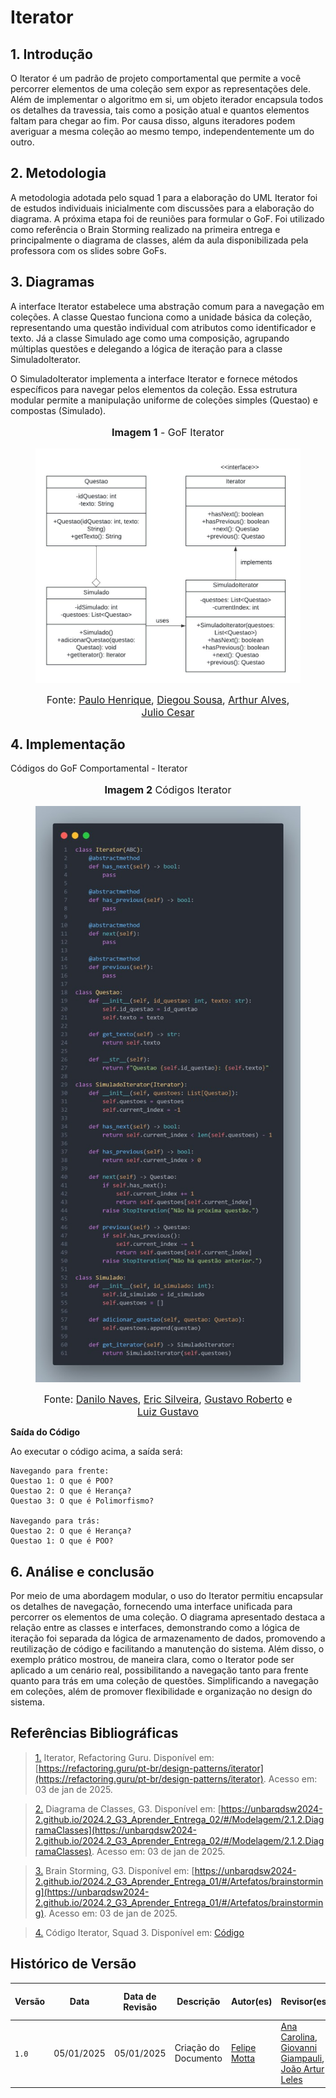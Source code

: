 # **Iterator**

## **1. Introdução**

O Iterator é um padrão de projeto comportamental que permite a você percorrer elementos de uma coleção sem expor as representações dele. Além de implementar o algoritmo em si, um objeto iterador encapsula todos os detalhes da travessia, tais como a posição atual e quantos elementos faltam para chegar ao fim. Por causa disso, alguns iteradores podem averiguar a mesma coleção ao mesmo tempo, independentemente um do outro.

## **2. Metodologia**

A metodologia adotada pelo squad 1 para a elaboração do UML Iterator foi de estudos individuais inicialmente com discussões para a elaboração do diagrama. A próxima etapa foi de reuniões para formular o GoF. Foi utilizado como referência o Brain Storming realizado na primeira entrega e principalmente o diagrama de classes, além da aula disponibilizada pela professora com os slides sobre GoFs.

## **3. Diagramas**

 A interface Iterator estabelece uma abstração comum para a navegação em coleções. A classe Questao funciona como a unidade básica da coleção, representando uma questão individual com atributos como identificador e texto. Já a classe Simulado age como uma composição, agrupando múltiplas questões e delegando a lógica de iteração para a classe SimuladoIterator.

O SimuladoIterator implementa a interface Iterator e fornece métodos específicos para navegar pelos elementos da coleção. Essa estrutura modular permite a manipulação uniforme de coleções simples (Questao) e compostas (Simulado).

<center>

<figure markdown>
<font size="3"><p style="text-align: center"><b>Imagem 1</b> - GoF Iterator</p></font>

![Diagrama Iterator](../assets/GoFIteratorDiagram.jpg)

<font size="3"><p style="text-align: center">Fonte: [Paulo Henrique](https://github.com/paulomh), [Diegou Sousa](https://github.com/DiegoSousaLeite), [Arthur Alves](https://github.com/arthrok), [Julio Cesar](https://github.com/julio-dourado)</p></font>

</figure>

</center>

## **4. Implementação**

Códigos do GoF Comportamental - Iterator

<center>

<figure markdown>
<font size="3"><p style="text-align: center"><b>Imagem 2</b> Códigos Iterator</p></font>

![Códigos Iterator](../assets/GoFIteratorCodigo.jpg)

<font size="3"><p style="text-align: center">Fonte: [Danilo Naves](https://github.com/DaniloNavesS), [Eric Silveira](https://github.com/ericbky), [Gustavo Roberto](https://github.com/gusrberto) e [Luiz Gustavo](https://github.com/LuizGust4vo)</p></font>

</figure>

</center>

**Saída do Código**

Ao executar o código acima, a saída será:

```
Navegando para frente:
Questao 1: O que é POO?
Questao 2: O que é Herança?
Questao 3: O que é Polimorfismo?

Navegando para trás:
Questao 2: O que é Herança?
Questao 1: O que é POO?
```

## **6. Análise e conclusão**

Por meio de uma abordagem modular, o uso do Iterator permitiu encapsular os detalhes de navegação, fornecendo uma interface unificada para percorrer os elementos de uma coleção. O diagrama apresentado destaca a relação entre as classes e interfaces, demonstrando como a lógica de iteração foi separada da lógica de armazenamento de dados, promovendo a reutilização de código e facilitando a manutenção do sistema. Além disso, o exemplo prático mostrou, de maneira clara, como o Iterator pode ser aplicado a um cenário real, possibilitando a navegação tanto para frente quanto para trás em uma coleção de questões. Simplificando a navegação em coleções, além de promover flexibilidade e organização no design do sistema.

## **Referências Bibliográficas**

> <a id="REF1" href="#anchor_1">1.</a> Iterator, Refactoring Guru. Disponível em: [https://refactoring.guru/pt-br/design-patterns/iterator](https://refactoring.guru/pt-br/design-patterns/iterator). Acesso em: 03 de jan de 2025.

> <a id="REF2" href="#anchor_2">2.</a> Diagrama de Classes, G3. Disponível em: [https://unbarqdsw2024-2.github.io/2024.2_G3_Aprender_Entrega_02/#/Modelagem/2.1.2.DiagramaClasses](https://unbarqdsw2024-2.github.io/2024.2_G3_Aprender_Entrega_02/#/Modelagem/2.1.2.DiagramaClasses). Acesso em: 03 de jan de 2025.

> <a id="REF3" href="#anchor_3">3.</a> Brain Storming, G3. Disponível em: [https://unbarqdsw2024-2.github.io/2024.2_G3_Aprender_Entrega_01/#/Artefatos/brainstorming](https://unbarqdsw2024-2.github.io/2024.2_G3_Aprender_Entrega_01/#/Artefatos/brainstorming). Acesso em: 03 de jan de 2025.

> <a id="REF4" href="#anchor_4">4.</a> Código Iterator, Squad 3. Disponível em: [Código](../../src/comportamentais/iterator-simulado.py)

## **Histórico de Versão**

| Versão | Data       | Data de Revisão          | Descrição            | Autor(es)                       | Revisor(es)                       | Detalhes da revisão        |
| ------ | ---------- | ------------------------ | -------------------- | ------------------------------- | --------------------------------- | -------------------------- |
| `1.0`| 05/01/2025 | 05/01/2025 | Criação do Documento | [Felipe Motta](https://github.com/M0tt1nh4) | [Ana Carolina](https://github.com/CarolCoCe), [Giovanni Giampauli](https://github.com/giovanniacg), [João Artur Leles](https://github.com/joao-artl) | - |
